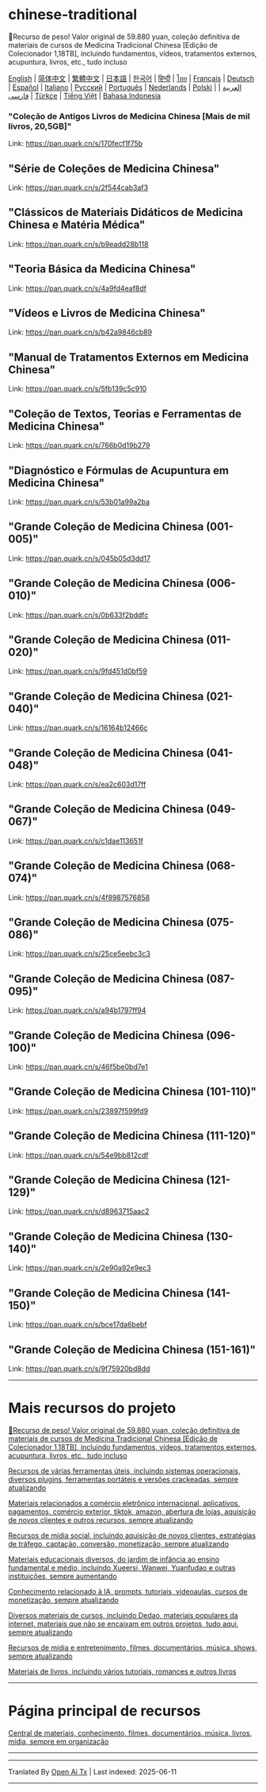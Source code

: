 # chinese-traditional
🎁Recurso de peso! Valor original de 59.880 yuan, coleção definitiva de materiais de cursos de Medicina Tradicional Chinesa [Edição de Colecionador 1,18TB], incluindo fundamentos, vídeos, tratamentos externos, acupuntura, livros, etc., tudo incluso

[English](https://openaitx.github.io/view.html?user=mswnlz&project=chinese-traditional&lang=en) | [简体中文](https://openaitx.github.io/view.html?user=mswnlz&project=chinese-traditional&lang=zh-CN) | [繁體中文](https://openaitx.github.io/view.html?user=mswnlz&project=chinese-traditional&lang=zh-TW) | [日本語](https://openaitx.github.io/view.html?user=mswnlz&project=chinese-traditional&lang=ja) | [한국어](https://openaitx.github.io/view.html?user=mswnlz&project=chinese-traditional&lang=ko) | [हिन्दी](https://openaitx.github.io/view.html?user=mswnlz&project=chinese-traditional&lang=hi) | [ไทย](https://openaitx.github.io/view.html?user=mswnlz&project=chinese-traditional&lang=th) | [Français](https://openaitx.github.io/view.html?user=mswnlz&project=chinese-traditional&lang=fr) | [Deutsch](https://openaitx.github.io/view.html?user=mswnlz&project=chinese-traditional&lang=de) | [Español](https://openaitx.github.io/view.html?user=mswnlz&project=chinese-traditional&lang=es) | [Italiano](https://openaitx.github.io/view.html?user=mswnlz&project=chinese-traditional&lang=it) | [Русский](https://openaitx.github.io/view.html?user=mswnlz&project=chinese-traditional&lang=ru) | [Português](https://openaitx.github.io/view.html?user=mswnlz&project=chinese-traditional&lang=pt) | [Nederlands](https://openaitx.github.io/view.html?user=mswnlz&project=chinese-traditional&lang=nl) | [Polski](https://openaitx.github.io/view.html?user=mswnlz&project=chinese-traditional&lang=pl) | [العربية](https://openaitx.github.io/view.html?user=mswnlz&project=chinese-traditional&lang=ar) | [فارسی](https://openaitx.github.io/view.html?user=mswnlz&project=chinese-traditional&lang=fa) | [Türkçe](https://openaitx.github.io/view.html?user=mswnlz&project=chinese-traditional&lang=tr) | [Tiếng Việt](https://openaitx.github.io/view.html?user=mswnlz&project=chinese-traditional&lang=vi) | [Bahasa Indonesia](https://openaitx.github.io/view.html?user=mswnlz&project=chinese-traditional&lang=id)

###  "Coleção de Antigos Livros de Medicina Chinesa [Mais de mil livros, 20,5GB]"

Link: https://pan.quark.cn/s/170fecf1f75b

## "Série de Coleções de Medicina Chinesa"
Link: https://pan.quark.cn/s/2f544cab3af3

## "Clássicos de Materiais Didáticos de Medicina Chinesa e Matéria Médica"
Link: https://pan.quark.cn/s/b9eadd28b118

## "Teoria Básica da Medicina Chinesa"
Link: https://pan.quark.cn/s/4a9fd4eaf8df

## "Vídeos e Livros de Medicina Chinesa"
Link: https://pan.quark.cn/s/b42a9846cb89

## "Manual de Tratamentos Externos em Medicina Chinesa"
Link: https://pan.quark.cn/s/5fb139c5c910

## "Coleção de Textos, Teorias e Ferramentas de Medicina Chinesa"
Link: https://pan.quark.cn/s/766b0d19b279

## "Diagnóstico e Fórmulas de Acupuntura em Medicina Chinesa"
Link: https://pan.quark.cn/s/53b01a99a2ba




## "Grande Coleção de Medicina Chinesa (001-005)"
Link: https://pan.quark.cn/s/045b05d3dd17

## "Grande Coleção de Medicina Chinesa (006-010)"
Link: https://pan.quark.cn/s/0b633f2bddfc

## "Grande Coleção de Medicina Chinesa (011-020)"
Link: https://pan.quark.cn/s/9fd451d0bf59

## "Grande Coleção de Medicina Chinesa (021-040)"
Link: https://pan.quark.cn/s/16164b12466c

## "Grande Coleção de Medicina Chinesa (041-048)"
Link: https://pan.quark.cn/s/ea2c603d17ff

## "Grande Coleção de Medicina Chinesa (049-067)"
Link: https://pan.quark.cn/s/c1dae113651f

## "Grande Coleção de Medicina Chinesa (068-074)"
Link: https://pan.quark.cn/s/4f8987576858

## "Grande Coleção de Medicina Chinesa (075-086)"
Link: https://pan.quark.cn/s/25ce5eebc3c3

## "Grande Coleção de Medicina Chinesa (087-095)"
Link: https://pan.quark.cn/s/a94b1797ff94

## "Grande Coleção de Medicina Chinesa (096-100)"
Link: https://pan.quark.cn/s/46f5be0bd7e1

## "Grande Coleção de Medicina Chinesa (101-110)"
Link: https://pan.quark.cn/s/23897f599fd9

## "Grande Coleção de Medicina Chinesa (111-120)"
Link: https://pan.quark.cn/s/54e9bb812cdf

## "Grande Coleção de Medicina Chinesa (121-129)"
Link: https://pan.quark.cn/s/d8963715aac2

## "Grande Coleção de Medicina Chinesa (130-140)"
Link: https://pan.quark.cn/s/2e90a92e9ec3

## "Grande Coleção de Medicina Chinesa (141-150)"
Link: https://pan.quark.cn/s/bce17da6bebf

## "Grande Coleção de Medicina Chinesa (151-161)"
Link: https://pan.quark.cn/s/9f75920bd8dd


---------------
# Mais recursos do projeto

[🎁Recurso de peso! Valor original de 59.880 yuan, coleção definitiva de materiais de cursos de Medicina Tradicional Chinesa [Edição de Colecionador 1,18TB], incluindo fundamentos, vídeos, tratamentos externos, acupuntura, livros, etc., tudo incluso](https://github.com/mswnlz/chinese-traditional)

[Recursos de várias ferramentas úteis, incluindo sistemas operacionais, diversos plugins, ferramentas portáteis e versões crackeadas, sempre atualizando](https://github.com/mswnlz/tools)


[Materiais relacionados a comércio eletrônico internacional, aplicativos, pagamentos, comércio exterior, tiktok, amazon, abertura de lojas, aquisição de novos clientes e outros recursos, sempre atualizando](https://github.com/mswnlz/cross-border)

[Recursos de mídia social, incluindo aquisição de novos clientes, estratégias de tráfego, captação, conversão, monetização, sempre atualizando](https://github.com/mswnlz/self-media)

[ Materiais educacionais diversos, do jardim de infância ao ensino fundamental e médio, incluindo Xueersi, Wanwei, Yuanfudao e outras instituições, sempre aumentando](https://github.com/mswnlz/edu-knowlege)

[Conhecimento relacionado à IA, prompts, tutoriais, videoaulas, cursos de monetização, sempre atualizando](https://github.com/mswnlz/AIknowledge)

[Diversos materiais de cursos, incluindo Dedao, materiais populares da internet, materiais que não se encaixam em outros projetos, tudo aqui, sempre atualizando](https://github.com/mswnlz/curriculum)

[Recursos de mídia e entretenimento, filmes, documentários, música, shows, sempre atualizando](https://github.com/mswnlz/movies)

[Materiais de livros, incluindo vários tutoriais, romances e outros livros](https://github.com/mswnlz/book)


---------------

# Página principal de recursos
[Central de materiais, conhecimento, filmes, documentários, música, livros, mídia, sempre em organização](https://github.com/mswnlz)

---------------



---

Tranlated By [Open Ai Tx](https://github.com/OpenAiTx/OpenAiTx) | Last indexed: 2025-06-11

---